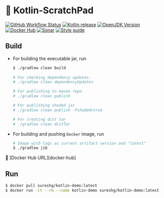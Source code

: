 :wine_glass: Kotlin-ScratchPad
=================
[![GitHub Workflow Status][shieldio_img]][gha_url] 
[![Kotlin release][kt_img]][kt_url] 
[![OpenJDK Version][java_img]][java_url] 
[![Docker Hub][docker_img]][docker_url]
[![Sonar][sonar_img]][sonar_url]
[![Style guide][sty_img]][sty_url]
   
[java_url]: https://jdk.java.net/
[java_img]: https://img.shields.io/badge/OpenJDK-jdk--14-red?logo=java&style=for-the-badge&logoColor=red

[kt_url]: https://github.com/JetBrains/kotlin/releases/latest
[kt_img]: https://img.shields.io/github/release/JetBrains/kotlin.svg?label=Kotlin&logo=kotlin&style=for-the-badge

[sty_url]: https://kotlinlang.org/docs/reference/coding-conventions.html
[sty_img]: https://img.shields.io/badge/style-Kotlin--Official-40c4ff.svg?style=for-the-badge&logo=kotlin&logoColor=40c4ff 

[gha_url]: https://github.com/sureshg/kotlin-scratchpad/actions
[gha_img]: https://github.com/sureshg/kotlin-scratchpad/workflows/Gradle%20Build/badge.svg?branch=master                         
[shieldio_img]: https://img.shields.io/github/workflow/status/sureshg/kotlin-scratchpad/Gradle%20Build?color=green&label=Build&logo=Github-Actions&logoColor=green&style=for-the-badge

[docker_img]: https://img.shields.io/docker/v/sureshg/kotlin-demo?color=40c4ff&label=DockerHub&logo=docker&logoColor=40c4ff&style=for-the-badge 
[docker_url]: https://hub.docker.com/r/sureshg/kotlin-demo

[sonar_img]: https://img.shields.io/sonar/quality_gate/io.sureshg:kotlin-scratchpad?logo=sonarcloud&server=https%3A%2F%2Fsonarcloud.io&style=for-the-badge
[sonar_url]: https://sonarcloud.io/dashboard?id=io.sureshg%3Akotlin-scratchpad

Build 
-----

 - For building the executable jar, run
 
   ```bash
   $ ./gradlew clean build
 
   # For checking dependency updates.
   # ./gradlew clean dependencyUpdates
   
   # For publishing to maven repo
   # ./gradlew clean publish
   
   # For publishing shaded jar
   # ./gradlew clean publish -Pshaded=true
   
   # For creating dist tar
   # ./gradlew clean distTar
   ```
   
 - For building and pushing `Docker` image, run 
   
   ```bash
   # Image with tags as current artifact version and "latest"
   $ ./gradlew jib
   ```
   
 :whale: [Docker Hub URL][docker-hub]

Run
---

```bash
$ docker pull sureshg/kotlin-demo:latest
$ docker run -it --rm --name kotlin-demo sureshg/kotlin-demo:latest
```

<!--- Badges --->
[0]: https://github.com/guenhter/kotlin-unit-testing
[1]: https://github.com/mockito/mockito/wiki/What%27s-new-in-Mockito-2#mock-the-unmockable-opt-in-mocking-of-final-classesmethods
[2]: https://microbadger.com/images/sureshg/kotlin-demo:latest

[install-jdk.sh]: https://github.com/sormuras/sormuras.github.io/blob/master/.travis.yml
[junit5-kotlin]: https://github.com/junit-team/junit5-samples/tree/master/junit5-jupiter-starter-gradle-kotlin
[coda's-common-pom]: https://github.com/codahale/common-pom
[Deps Shield]: https://depshield.sonatype.org/badges/sureshg/kotlin-scratchpad/depshield.svg


